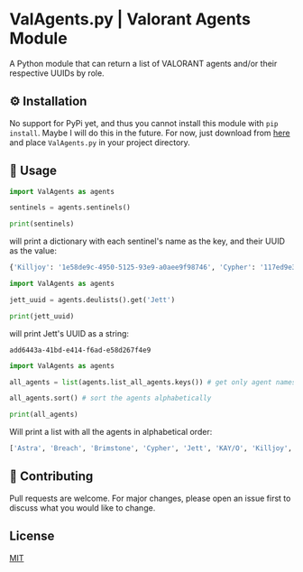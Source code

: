 # ValAgents.py | Valorant Agents Module

A Python module that can return a list of VALORANT agents and/or their respective UUIDs by role.

## ⚙️ Installation

No support for PyPi yet, and thus you cannot install this module with `pip install`. Maybe I will do this in the future.
For now, just download from [here](https://github.com/Mister-SOSA/ValAgents.py/releases/tag/v1.0) and place `ValAgents.py` in your project directory.

## 🔧 Usage

```py
import ValAgents as agents

sentinels = agents.sentinels()

print(sentinels)
```

will print a dictionary with each sentinel's name as the key, and their UUID as the value:
```py
{'Killjoy': '1e58de9c-4950-5125-93e9-a0aee9f98746', 'Cypher': '117ed9e3-49f3-6512-3ccf-0cada7e3823b', 'Sage': '569fdd95-4d10-43ab-ca70-79becc718b46'}
```


```py
import ValAgents as agents

jett_uuid = agents.deulists().get('Jett')

print(jett_uuid)
```
will print Jett's UUID as a string:
```
add6443a-41bd-e414-f6ad-e58d267f4e9
```


```py
import ValAgents as agents

all_agents = list(agents.list_all_agents.keys()) # get only agent names from dict

all_agents.sort() # sort the agents alphabetically

print(all_agents)
```
Will print a list with all the agents in alphabetical order:
```py
['Astra', 'Breach', 'Brimstone', 'Cypher', 'Jett', 'KAY/O', 'Killjoy', 'Omen', 'Phoenix', 'Raze', 'Reyna', 'Sage', 'Skye', 'Sova', 'Viper', 'Yoru']
```


## 🤝 Contributing
Pull requests are welcome. For major changes, please open an issue first to discuss what you would like to change.

## License
[MIT](https://choosealicense.com/licenses/mit/)
